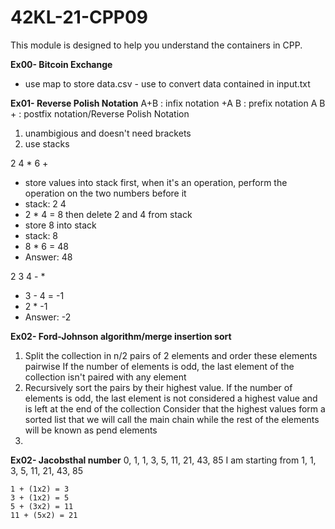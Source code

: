 # 42KL-21-CPP09

This module is designed to help you understand the containers in CPP.

**Ex00- Bitcoin Exchange**
- use map to store data.csv - use to convert data contained in input.txt

**Ex01- Reverse Polish Notation**
A+B   :		infix notation
+A B  :  	prefix notation
A B + :		postfix notation/Reverse Polish Notation

1. unambigious and doesn't need brackets
2. use stacks

2 4 * 6 +
- store values into stack first, when it's an operation, 
	  perform the operation on the two numbers before it
- stack: 2 4 
- 2 * 4 = 8 then delete 2 and 4 from stack
- store 8 into stack  
- stack: 8
- 8 * 6 = 48
- Answer: 48 

2 3 4 - *
- 3 - 4 = -1
- 2 * -1 
- Answer: -2

**Ex02- Ford-Johnson algorithm/merge insertion sort**
1. 	Split the collection in n/2 pairs of 2 elements and order these elements pairwise
	If the number of elements is odd, the last element of the collection isn't paired with any element
2.	Recursively sort the pairs by their highest value.
	If the number of elements is odd, the last element is not considered a highest value
	and is left at the end of the collection
	Consider that the highest values form a sorted list that we will call the main chain
	while the rest of the elements will be known as pend elements
3.	

**Ex02- Jacobsthal number**
	0, 1, 1, 3, 5, 11, 21, 43, 85
	I am starting from 1, 1, 3, 5, 11, 21, 43, 85

	1 + (1x2) = 3
	3 + (1x2) = 5
	5 + (3x2) = 11
	11 + (5x2) = 21

	